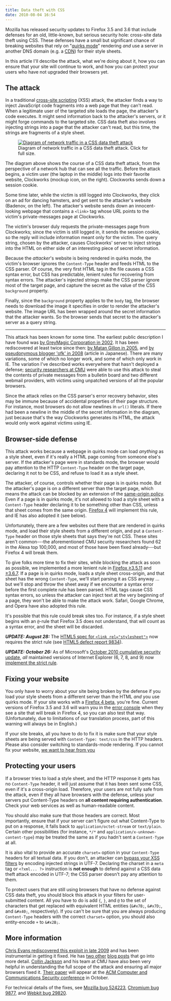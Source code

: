 ```yaml
---
title: Data theft with CSS
date: 2010-08-04 16:54
---
```


Mozilla has released security updates to Firefox 3.5 and 3.6 that
include defenses for an old, little-known, but serious security hole:
cross-site data theft using CSS. These defenses have a small but
significant chance of breaking websites that rely on "[quirks mode][]"
rendering *and* use a server in another DNS domain (e.g. a [CDN][])
for their style sheets.

In this article I'll describe the attack, what we're doing about it,
how you can ensure that your site will continue to work, and how you
can protect your users who have not upgraded their browsers yet.

[quirks mode]: https://www.quirksmode.org/css/quirksmode.html
[CDN]: https://en.wikipedia.org/wiki/Content_delivery_network

<!--more-->

## The attack

In a traditional [cross-site scripting][] (XSS) attack, the attacker
finds a way to inject JavaScript code fragments into a web page that
they can't read. When a legitimate user of the targeted site loads the
page, the attacker's code executes. It might send information back to
the attacker's servers, or it might forge commands to the targeted
site.  CSS data theft also involves injecting strings into a page that
the attacker can't read, but this time, the strings are fragments of a
style sheet.

[cross-site scripting]: https://www.owasp.org/index.php/Cross-site_Scripting_%28XSS%29

<figure class="aligncenter">
<a href="steps.png"><img src="steps-thumb.png"
  alt="Diagram of network traffic in a CSS data theft attack"
  title="Diagram of network traffic in a CSS data theft attack.
  Click for full size."></a>
<figcaption>Diagram of network traffic in a CSS data theft attack.  Click for
full size.</figcaption>
</figure>

The diagram above shows the course of a CSS data theft attack, from
the perspective of a network hub that can see all the traffic. Before
the attack begins, a victim user (the laptop in the middle) logs into
their favorite website, Clockworks (mockup icon, on the
right). Clockworks sends down a session cookie.

Some time later, while the victim is still logged into Clockworks,
they click on an ad for dancing hamsters, and get sent to the
attacker's website (Badenov, on the left). The attacker's website
sends down an innocent-looking webpage that contains a `<link>` tag
whose URL points to the victim's private-messages page at Clockworks.

The victim's browser duly requests the private-messages page from
Clockworks; since the victim is still logged in, it sends the session
cookie, so the reply will include information meant only for the
victim.  The query string, chosen by the attacker, causes Clockworks'
server to inject strings into the HTML on either side of an
interesting piece of secret information.

Because the *attacker*'s website is being rendered in quirks mode, the
victim's browser ignores the `Content-Type` header and feeds HTML to
the CSS parser. Of course, the very first HTML tag in the file causes
a CSS syntax error, but CSS has predictable, lenient rules for
recovering from syntax errors. The attacker's injected strings make
the CSS parser ignore most of the target page, and capture the secret
as the value of the CSS `background` property.

Finally, since the `background` property applies to the `body` tag,
the browser needs to download the image it specifies in order to
render the attacker's website. The image URL has been wrapped around
the secret information that the attacker wants. So the browser sends
that secret to the attacker's server as a query string.

----

This attack has been known for some time. The earliest public
description I have found was
[by GreyMagic Corporation in 2002][cssxss02]. It has been rediscovered
at least twice since then: [by Matan Gillon in 2005][cssxss05], and
[by pseudonymous blogger 'ofk' in 2008][cssxss08] (article in
Japanese). There are many variations, some of which no longer work,
and some of which only work in IE. The variation I've described works
everywhere that hasn't deployed a defense;
[security researchers at CMU][] were able to use this attack to steal
the contents of private messages from a bulletin board and two
different webmail providers, with victims using unpatched versions of
all the popular browsers.

[cssxss02]: https://web.archive.org/web/20040411201211/http://www.greymagic.com/security/advisories/gm004-ie/
[cssxss05]: http://www.hacker.co.il/security/ie/css_import.html
[cssxss08]: http://d.hatena.ne.jp/ofk/20081111/1226407593
[security researchers at CMU]: https://research.owlfolio.org/pubs/2010-protecting.pdf

Since the attack relies on the CSS parser's error recovery behavior,
sites may be immune because of accidental properties of their page
structure. For instance, most browsers do not allow newlines in
`url()` literals. If there had been a newline in the middle of the
secret information in the diagram, just because that's the way
Clockworks generates its HTML, the attack would only work against
victims using IE.

## Browser-side defense

This attack works because a webpage in quirks mode can load *anything*
as a style sheet, even if it's really a HTML page coming from someone
else's server. If the attacker's page were in standards mode, the
browser would pay attention to the HTTP `Content-Type` header on the
target page, declaring it not to be CSS, and refuse to load it as a
style sheet.

The attacker, of course, controls whether their page is in quirks
mode.  But the attacker's page is on a different server than the
target page, which means the attack can be blocked by an extension of
the [same-origin policy][]. Even if a page is in quirks mode, it's not
allowed to load a style sheet with a `Content-Type` header declaring
it to be something other than CSS, unless that sheet comes from the
same origin. [Firefox 4][] will implement this rule, and IE has also
adopted it (see below).

[same-origin policy]: http://taossa.com/index.php/2007/02/08/same-origin-policy/
[Firefox 4]: https://blog.mozilla.org/blog/2010/05/10/firefox-4-vision-fast-powerful-and-empowering/

Unfortunately, there are a few websites out there that are rendered in
quirks mode, and load their style sheets from a different origin, and
put a `Content-Type` header on those style sheets that says they're
not CSS. These sites aren't common---the aforementioned CMU security
researchers found 62 in the Alexa top 100,000, and most of those have
been fixed already---but Firefox 4 will break them.

To give folks more time to fix their sites, while blocking the attack
as soon as possible, we implemented a more lenient rule in
[Firefox ≥3.5.11][ff35] and [≥3.6.7][ff36]. If a page is in quirks
mode, loads a style sheet cross-origin, and that sheet has the wrong
`Content-Type`, we'll start parsing it as CSS anyway ... but we'll
stop and throw the sheet away if we encounter a syntax error before
the first complete rule has been parsed. HTML tags cause CSS syntax
errors, so unless the attacker can inject text at the very beginning
of a page, they won't be able to make the attack work. Safari, Google
Chrome, and Opera have also adopted this rule.

[ff35]: https://ftp.mozilla.org/pub/mozilla.org/firefox/releases/3.5.19/
[ff36]: https://ftp.mozilla.org/pub/mozilla.org/firefox/releases/3.6.28/

It's possible that this rule could break sites too. For instance, if a
style sheet begins with an `@`-rule that Firefox 3.5 does not
understand, that will count as a syntax error, and the sheet will be
discarded.

***UPDATE: August 28:*** The
[HTML5 spec for `<link rel="stylesheet">`](https://html.spec.whatwg.org/multipage/semantics.html#link-type-stylesheet)
now requires the strict rule (see
[HTML5 defect report 9834](https://www.w3.org/Bugs/Public/show_bug.cgi?id=9834)).

***UPDATE: October 26:*** As of Microsoft's
[October 2010 cumulative security update][ie-oct-2010], *all*
maintained versions of Internet Explorer (6, 7, 8, and 9) now
[implement the strict rule][ie-mime-post].

[ie-oct-2010]: https://web.archive.org/web/20110814063050/http://www.microsoft.com:80/technet/security/bulletin/ms10-071.mspx
[ie-mime-post]: http://blogs.msdn.com/b/ie/archive/2010/10/26/mime-handling-changes-in-internet-explorer.aspx

## Fixing your website

You only have to worry about your site being broken by the defense if
you load your style sheets from a different server than the HTML *and*
you use quirks mode. If your site works with a [Firefox 4 beta][],
you're fine. Current versions of Firefox 3.5 and 3.6 will warn you in
the [error console][] when they see a site that will break in Firefox
4, so you can also test that way. (Unfortunately, due to limitations
of our translation process, part of this warning will always be in
English.)

[Firefox 4 beta]: https://ftp.mozilla.org/pub/mozilla.org/firefox/releases/4.0b2/
[error console]: https://firefox-source-docs.mozilla.org/devtools-user/web_console/index.html

If your site breaks, all you have to do to fix it is make sure that
your style sheets are being served with `Content-Type: text/css` in
the HTTP headers. Please also consider switching to standards-mode
rendering. If you cannot fix your website,
[we want to hear from you](https://bugzilla.mozilla.org/enter_bug.cgi?product=Core&component=Style+System+%28CSS%29&blocked=524223)

## Protecting your users

If a browser tries to load a style sheet, and the HTTP response it
gets has no `Content-Type` header, it will just assume that it has
been sent some CSS, even if it's a cross-origin load. Therefore, your
users are not fully safe from the attack, even if they all have
browsers with the defense, unless your servers put Content-Type
headers on **all content requiring authentication**. Check your web
services as well as human-readable content.

You should also make sure that those headers are correct. Most
importantly, ensure that if your server can't figure out what
Content-Type to put on a response, it falls back to
`application/​octet-stream` or `text/​plain`. Certain other
possibilities (for instance, `*/*` and
`application/​x-unknown-content-type`) may be treated the same as if
you hadn't sent a `Content-Type` at all.

It is also vital to provide an accurate `charset=` option in your
`Content-Type` headers for all textual data. If you don't, an attacker
can [bypass your XSS filters][] by encoding injected strings in UTF-7.
Declaring the charset in a `meta` tag or `<?xml... ?>` instruction is
**not enough** to defend against a CSS data theft attack encoded in
UTF-7; the CSS parser doesn't pay any attention to them.

[bypass your XSS filters]: https://en.wikipedia.org/wiki/UTF-7#Security

To protect users that are still using browsers that have no defense
against CSS data theft, you should block this attack in your filters
for user-submitted content. All you have to do is add `{`, `}`, and
`@` to the set of characters that get replaced with equivalent HTML
entities (`&#x7B;`, `&#x7D;`, and `&#x40;`, respectively). If you can't be sure that
you are always producing `Content-Type` headers with the correct
`charset=` option, you should also entity-encode `+` to `&#x2B;`.

## More information

[Chris Evans rediscovered this exploit in late 2009](http://scarybeastsecurity.blogspot.com/2009/12/generic-cross-browser-cross-domain.html)
and has been instrumental in getting it fixed. He has
[two other](http://scarybeastsecurity.blogspot.com/2010/07/firefox-fixes-css-based-cross-origin.html)
[blog posts](http://scarybeastsecurity.blogspot.com/2010/08/internet-explorer-considered-harmful.html)
that go into more
detail. [Collin Jackson](https://web.archive.org/web/20100902055900/http://mayscript.com/blog/collinj/end-near-cross-origin-css-attacks)
and his team at CMU have also been very helpful in understanding the
full scope of the attack and ensuring all major browsers fixed it.
[Their paper](https://research.owlfolio.org/pubs/2010-protecting.pdf) will appear at the
[ACM Computer and Communications Security conference](http://www.sigsac.org/ccs/CCS2010/)
in October.

For technical details of the fixes, see
[Mozilla bug 524223](https://bugzilla.mozilla.org/show_bug.cgi?id=524223),
[Chromium bug 9877](http://code.google.com/p/chromium/issues/detail?id=9877),
and [Webkit bug 29820](https://bugs.webkit.org/show_bug.cgi?id=29820).
